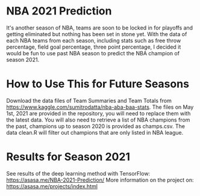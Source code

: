 # NBA 2021 Prediction
It's another season of NBA, teams are soon to be locked in for playoffs and getting eliminated but nothing has been set in stone yet. With the data of each NBA teams from each season, including stats such as free throw percentage, field goal percentage, three point percentage, I decided it would be fun to use past NBA season to predict the NBA champion of season 2021.

# How to Use This for Future Seasons
Download the data files of Team Summaries and Team Totals from https://www.kaggle.com/sumitrodatta/nba-aba-baa-stats. The files on May 1st, 2021 are provided in the repository, you will need to replace them with the latest data.
You will also need to retrieve a list of NBA champions from the past, champions up to season 2020 is provided as champs.csv. The data clean.R will filter out champions that are only listed in NBA league. 

# Results for Season 2021
See results of the deep learning method with TensorFlow: https://asasa.me/NBA-2021-Prediction/
More information on the project on: https://asasa.me/projects/index.html
